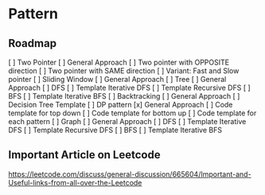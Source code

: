# Pattern

## Roadmap

[ ] Two Pointer
    [ ] General Approach
    [ ] Two pointer with OPPOSITE direction
    [ ] Two pointer with SAME direction
        [ ] Variant: Fast and Slow pointer
[ ] Sliding Window
    [ ] General Approach
[ ] Tree
    [ ] General Approach
    [ ] DFS
        [ ] Template Iterative DFS
        [ ] Template Recursive DFS
    [ ] BFS
        [ ] Template Iterative BFS
[ ] Backtracking
    [ ] General Approach
    [ ] Decision Tree Template
[ ] DP pattern
    [x] General Approach
    [ ] Code template for top down
    [ ] Code template for bottom up
    [ ] Code template for each pattern
[ ] Graph
    [ ] General Approach
    [ ] DFS
        [ ] Template Iterative DFS
        [ ] Template Recursive DFS
    [ ] BFS
        [ ] Template Iterative BFS

## Important Article on Leetcode
https://leetcode.com/discuss/general-discussion/665604/Important-and-Useful-links-from-all-over-the-Leetcode
